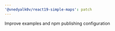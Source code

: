 ```yaml
---
'@vnedyalk0v/react19-simple-maps': patch
---
```


Improve examples and npm publishing configuration
